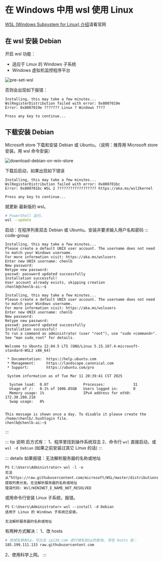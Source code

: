 # 在 Windows 中用 wsl 使用 Linux

[WSL (Windows Subsystem for Linux) 介绍](https://learn.microsoft.com/zh-cn/windows/wsl/)请看官网

## 在 wsl 安装 Debian

开启 wsl 功能：
* 适应于 Linux 的 Windows 子系统
* Windows 虚拟机监控程序平台

![pre-set-wsl](/img/win/wsl/pre-set-wsl.png)

否则会出现如下报错：

```console
Installing, this may take a few minutes...
WslRegisterDistribution failed with error: 0x8007019e
Error: 0x8007019e ??????? Linux ? Windows ????

Press any key to continue...
```

## 下载安装 Debian

Microsoft store 下载和安装 Debian 或 Ubuntu。（说明：推荐用 Microsoft store 安装。用 wsl 命令安装）

![download-debian-on-win-store](/img/win/wsl/download-debian-on-win-store.png)

下载后启动，如果出现如下错误

```console
Installing, this may take a few minutes...
WslRegisterDistribution failed with error: 0x800701bc
Error: 0x800701bc WSL 2 ?????????????????? https://aka.ms/wsl2kernel

Press any key to continue...
```

就更新 最新版的 wsl。
```bash
# PowerShell 运行。
wsl --update
```

启动：在程序列表双击 Debian 或 Ubuntu。安装并要求输入用户名和密码
::: code-group
```console{4-6} [Debian]
Installing, this may take a few minutes...
Please create a default UNIX user account. The username does not need to match your Windows username.
For more information visit: https://aka.ms/wslusers
Enter new UNIX username: chenlb
New password:
Retype new password:
passwd: password updated successfully
Installation successful!
User account already exists, skipping creation
chenlb@chenlb-ai:~$
```

```console{4-6} [Ubuntu-22.04]
Installing, this may take a few minutes...
Please create a default UNIX user account. The username does not need to match your Windows username.
For more information visit: https://aka.ms/wslusers
Enter new UNIX username: chenlb
New password:
Retype new password:
passwd: password updated successfully
Installation successful!
To run a command as administrator (user "root"), use "sudo <command>".
See "man sudo_root" for details.

Welcome to Ubuntu 22.04.5 LTS (GNU/Linux 5.15.167.4-microsoft-standard-WSL2 x86_64)

 * Documentation:  https://help.ubuntu.com
 * Management:     https://landscape.canonical.com
 * Support:        https://ubuntu.com/pro

 System information as of Tue Mar 11 20:39:41 CST 2025

  System load:  0.07                Processes:             31
  Usage of /:   0.1% of 1006.85GB   Users logged in:       0
  Memory usage: 1%                  IPv4 address for eth0: 172.30.208.210
  Swap usage:   0%


This message is shown once a day. To disable it please create the
/home/chenlb/.hushlogin file.
chenlb@chenlb-ai:~$
```
:::

::: tip 说明
启方式有：
1、程序里找到操作系统双击
2、命令行 ```wsl``` 直接启动，或 ```wsl -d Debian``` (如果之前安装过其它 Linux 的话)
:::

::: details 如果报错：无法解析服务器的名称或地址
```console
PS C:\Users\Administrator> wsl -l -o
无法从“https://raw.githubusercontent.com/microsoft/WSL/master/distributions/DistributionInfo.json”中提取列表分发。无法解析服务器的名称或地址
错误代码: Wsl/WININET_E_NAME_NOT_RESOLVED
```

或用命令行安装 Linux 子系统，报错。

```console
PS C:\Users\Administrator> wsl --install -d Debian
适用于 Linux 的 Windows 子系统已安装。

无法解析服务器的名称或地址
```

有两种方式解决：
1、改 hosts
```bash
# 改域名映射ip，可比在 ip138.com 进行域名到ip的查询, 写在 hosts 如：
185.199.111.133 raw.githubusercontent.com
```
2、使用科学上网。
:::
